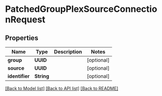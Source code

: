 # PatchedGroupPlexSourceConnectionRequest

## Properties
Name | Type | Description | Notes
------------ | ------------- | ------------- | -------------
**group** | **UUID** |  | [optional] 
**source** | **UUID** |  | [optional] 
**identifier** | **String** |  | [optional] 

[[Back to Model list]](../README.md#documentation-for-models) [[Back to API list]](../README.md#documentation-for-api-endpoints) [[Back to README]](../README.md)


